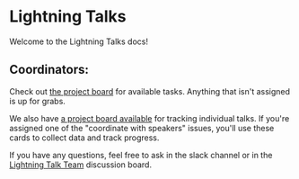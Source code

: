# Lightning Talks

Welcome to the Lightning Talks docs!

## Coordinators:

Check out [the project board](https://github.com/Virtual-Coffee/VC-Contributors/projects/1) for available tasks. Anything that isn't assigned is up for grabs.

We also have [a project board available](https://github.com/Virtual-Coffee/VC-Contributors/projects/2) for tracking individual talks. If you're assigned one of the "coordinate with speakers" issues, you'll use these cards to collect data and track progress.

If you have any questions, feel free to ask in the slack channel or in the [Lightning Talk Team](https://github.com/orgs/Virtual-Coffee/teams/lightning-talk-team) discussion board.
